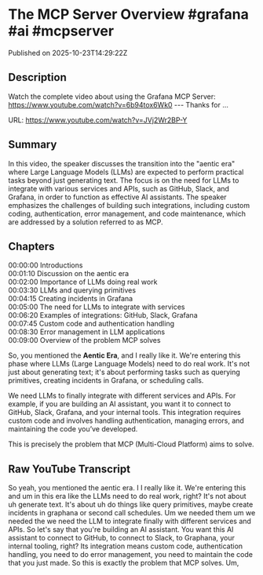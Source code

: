 # The MCP Server Overview #grafana #ai #mcpserver

Published on 2025-10-23T14:29:22Z

## Description

Watch the complete video about using the Grafana MCP Server: https://www.youtube.com/watch?v=6b94tox6Wk0 --- Thanks for ...

URL: https://www.youtube.com/watch?v=JVj2Wr2BP-Y

## Summary

In this video, the speaker discusses the transition into the "aentic era" where Large Language Models (LLMs) are expected to perform practical tasks beyond just generating text. The focus is on the need for LLMs to integrate with various services and APIs, such as GitHub, Slack, and Grafana, in order to function as effective AI assistants. The speaker emphasizes the challenges of building such integrations, including custom coding, authentication, error management, and code maintenance, which are addressed by a solution referred to as MCP.

## Chapters

00:00:00 Introductions  
00:01:10 Discussion on the aentic era  
00:02:00 Importance of LLMs doing real work  
00:03:30 LLMs and querying primitives  
00:04:15 Creating incidents in Grafana  
00:05:00 The need for LLMs to integrate with services  
00:06:20 Examples of integrations: GitHub, Slack, Grafana  
00:07:45 Custom code and authentication handling  
00:08:30 Error management in LLM applications  
00:09:00 Overview of the problem MCP solves  

So, you mentioned the **Aentic Era**, and I really like it. We're entering this phase where LLMs (Large Language Models) need to do real work. It's not just about generating text; it's about performing tasks such as querying primitives, creating incidents in Grafana, or scheduling calls.

We need LLMs to finally integrate with different services and APIs. For example, if you are building an AI assistant, you want it to connect to GitHub, Slack, Grafana, and your internal tools. This integration requires custom code and involves handling authentication, managing errors, and maintaining the code you’ve developed.

This is precisely the problem that MCP (Multi-Cloud Platform) aims to solve.

## Raw YouTube Transcript

So yeah, you mentioned the aentic era. I I really like it. We're entering this and um in this era like the LLMs need to do real work, right? It's not about uh generate text. It's about uh do things like query primitives, maybe create incidents in graphana or second call schedules. Um we needed them um we needed the we need the LLM to integrate finally with different services and APIs. So let's say that you're building an AI assistant. You want this AI assistant to connect to GitHub, to connect to Slack, to Graphana, your internal tooling, right? Its integration means custom code, authentication handling, you need to do error management, you need to maintain the code that you just made. So this is exactly the problem that MCP solves. Um,


